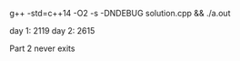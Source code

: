 g++ -std=c++14 -O2 -s -DNDEBUG solution.cpp && ./a.out

day 1: 2119
day 2: 2615

Part 2 never exits

